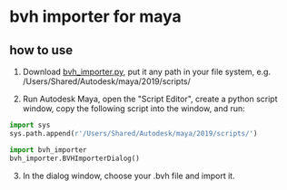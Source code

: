 # bvh importer for maya

## how to use
 1. Download [bvh_importer.py](./bvh_importer.py), put it any path in your file system, e.g. /Users/Shared/Autodesk/maya/2019/scripts/

 2. Run Autodesk Maya, open the "Script Editor", create a python script window, copy the following script into the window, and run:
 ```python
 import sys
sys.path.append(r'/Users/Shared/Autodesk/maya/2019/scripts/')

import bvh_importer
bvh_importer.BVHImporterDialog()
 ```
3. In the dialog window, choose your .bvh file and import it.
